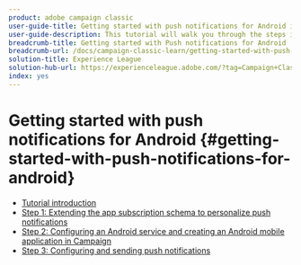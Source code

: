 ```yaml
---
product: adobe campaign classic
user-guide-title: Getting started with push notifications for Android in Campaign Classic
user-guide-description: This tutorial will walk you through the steps involved in sending push notifications from Adobe Campaign to an Android app.
breadcrumb-title: Getting started with Push notifications for Android
breadcrumb-url: /docs/campaign-classic-learn/getting-started-with-push-notifications-for-android/introduction.html
solution-title: Experience League
solution-hub-url: https://experienceleague.adobe.com/?tag=Campaign+Classic#recommended/solutions/campaign
index: yes
---
```


# Getting started with push notifications for Android {#getting-started-with-push-notifications-for-android}

+ [Tutorial introduction](/help/tutorial-getting-started-with-push-notifications-for-android/introduction.md)
+ [Step 1: Extending the app subscription schema to personalize push notifications](/help/tutorial-getting-started-with-push-notifications-for-android/extending-the-app-subscription-schema.md)
+ [Step 2: Configuring an Android service and creating an Android mobile application in Campaign](/help/tutorial-getting-started-with-push-notifications-for-android/configuring-an-android-service-in-campaign.md)
+ [Step 3: Configuring and sending push notifications](/help/tutorial-getting-started-with-push-notifications-for-android/configuring-and-sending-push-notifications.md)
